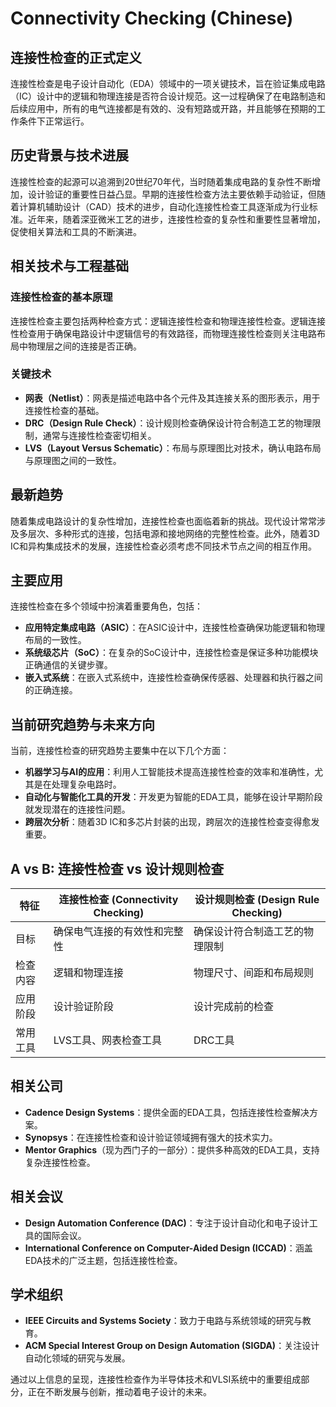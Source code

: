 # Connectivity Checking (Chinese)

## 连接性检查的正式定义

连接性检查是电子设计自动化（EDA）领域中的一项关键技术，旨在验证集成电路（IC）设计中的逻辑和物理连接是否符合设计规范。这一过程确保了在电路制造和后续应用中，所有的电气连接都是有效的、没有短路或开路，并且能够在预期的工作条件下正常运行。

## 历史背景与技术进展

连接性检查的起源可以追溯到20世纪70年代，当时随着集成电路的复杂性不断增加，设计验证的重要性日益凸显。早期的连接性检查方法主要依赖手动验证，但随着计算机辅助设计（CAD）技术的进步，自动化连接性检查工具逐渐成为行业标准。近年来，随着深亚微米工艺的进步，连接性检查的复杂性和重要性显著增加，促使相关算法和工具的不断演进。

## 相关技术与工程基础

### 连接性检查的基本原理

连接性检查主要包括两种检查方式：逻辑连接性检查和物理连接性检查。逻辑连接性检查用于确保电路设计中逻辑信号的有效路径，而物理连接性检查则关注电路布局中物理层之间的连接是否正确。

### 关键技术

- **网表（Netlist）**：网表是描述电路中各个元件及其连接关系的图形表示，用于连接性检查的基础。
- **DRC（Design Rule Check）**：设计规则检查确保设计符合制造工艺的物理限制，通常与连接性检查密切相关。
- **LVS（Layout Versus Schematic）**：布局与原理图比对技术，确认电路布局与原理图之间的一致性。

## 最新趋势

随着集成电路设计的复杂性增加，连接性检查也面临着新的挑战。现代设计常常涉及多层次、多种形式的连接，包括电源和接地网络的完整性检查。此外，随着3D IC和异构集成技术的发展，连接性检查必须考虑不同技术节点之间的相互作用。

## 主要应用

连接性检查在多个领域中扮演着重要角色，包括：

- **应用特定集成电路（ASIC）**：在ASIC设计中，连接性检查确保功能逻辑和物理布局的一致性。
- **系统级芯片（SoC）**：在复杂的SoC设计中，连接性检查是保证多种功能模块正确通信的关键步骤。
- **嵌入式系统**：在嵌入式系统中，连接性检查确保传感器、处理器和执行器之间的正确连接。

## 当前研究趋势与未来方向

当前，连接性检查的研究趋势主要集中在以下几个方面：

- **机器学习与AI的应用**：利用人工智能技术提高连接性检查的效率和准确性，尤其是在处理复杂电路时。
- **自动化与智能化工具的开发**：开发更为智能的EDA工具，能够在设计早期阶段就发现潜在的连接性问题。
- **跨层次分析**：随着3D IC和多芯片封装的出现，跨层次的连接性检查变得愈发重要。

## A vs B: 连接性检查 vs 设计规则检查

| 特征                    | 连接性检查 (Connectivity Checking) | 设计规则检查 (Design Rule Checking) |
|-----------------------|------------------------------------|-------------------------------------|
| 目标                    | 确保电气连接的有效性和完整性       | 确保设计符合制造工艺的物理限制    |
| 检查内容                | 逻辑和物理连接                     | 物理尺寸、间距和布局规则          |
| 应用阶段                | 设计验证阶段                       | 设计完成前的检查                   |
| 常用工具                | LVS工具、网表检查工具              | DRC工具                            |

## 相关公司

- **Cadence Design Systems**：提供全面的EDA工具，包括连接性检查解决方案。
- **Synopsys**：在连接性检查和设计验证领域拥有强大的技术实力。
- **Mentor Graphics**（现为西门子的一部分）：提供多种高效的EDA工具，支持复杂连接性检查。

## 相关会议

- **Design Automation Conference (DAC)**：专注于设计自动化和电子设计工具的国际会议。
- **International Conference on Computer-Aided Design (ICCAD)**：涵盖EDA技术的广泛主题，包括连接性检查。

## 学术组织

- **IEEE Circuits and Systems Society**：致力于电路与系统领域的研究与教育。
- **ACM Special Interest Group on Design Automation (SIGDA)**：关注设计自动化领域的研究与发展。

通过以上信息的呈现，连接性检查作为半导体技术和VLSI系统中的重要组成部分，正在不断发展与创新，推动着电子设计的未来。
